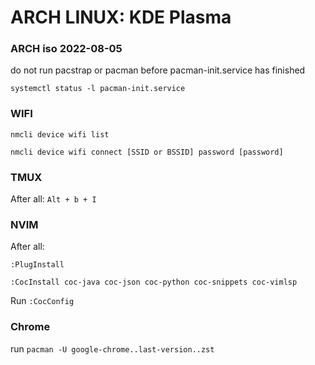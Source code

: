 # ARCH LINUX: KDE Plasma

### ARCH iso 2022-08-05
do not run pacstrap or pacman before pacman-init.service has finished

```systemctl status -l pacman-init.service```

### WIFI

```nmcli device wifi list```

```nmcli device wifi connect [SSID or BSSID] password [password]```

### TMUX
After all:
```Alt + b + I```

### NVIM
After all:

```:PlugInstall```

```:CocInstall coc-java coc-json coc-python coc-snippets coc-vimlsp```

Run ```:CocConfig```

### Chrome
run ```pacman -U google-chrome..last-version..zst```

